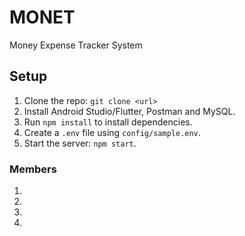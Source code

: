 # MONET
Money Expense Tracker System  
## Setup  
1. Clone the repo: `git clone <url>`  
2. Install Android Studio/Flutter, Postman and MySQL.  
3. Run `npm install` to install dependencies.  
4. Create a `.env` file using `config/sample.env`.  
5. Start the server: `npm start`.  

### Members
1. 
2. 
3. 
4. 

